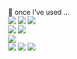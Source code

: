 

🤔 once I've used ...
<br/>
<span>
<img src="https://img.shields.io/badge/HTML-E34F26?style=plastic&logo=HTML&logoColor=white"/>
<img src="https://img.shields.io/badge/CSS-1572B6?style=plastic&logo=CSS&logoColor=white"/>
<img src="https://img.shields.io/badge/JavaScript-F7DF1E?style=plastic&logo=JavaScript&logoColor=white"/>
</span>
<br/>
<span>
<img src="https://img.shields.io/badge/React-61DAFB?style=plastic&logo=React&logoColor=white"/>
<img src="https://img.shields.io/badge/TypeScript-3178C6?style=plastic&logo=TypeScript&logoColor=white"/>
</span>
<br/>
<span>
<img src="https://img.shields.io/badge/Python-3776AB?style=plastic&logo=Python&logoColor=white"/>
</span>
<br/>
<span>
<img src="https://img.shields.io/badge/Git-F05032?style=plastic&logo=Git&logoColor=white"/>
<img src="https://img.shields.io/badge/Figma-F24E1E?style=plastic&logo=Figma&logoColor=white"/>
<img src="https://img.shields.io/badge/Jira-0052CC?style=plastic&logo=Jira&logoColor=white"/>

</span>


